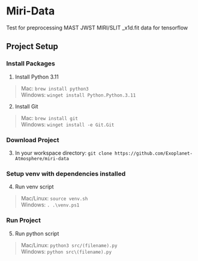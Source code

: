 # Miri-Data 

Test for preprocessing MAST JWST MIRI/SLIT _x1d.fit data for tensorflow

## Project Setup

### Install Packages

1. Install Python 3.11
> Mac: ```brew install python3``` <br>
> Windows: ```winget install Python.Python.3.11```

2. Install Git
> Mac: ```brew install git``` <br>
> Windows: ```winget install -e Git.Git```

### Download Project

3. In your workspace directory: ```git clone https://github.com/Exoplanet-Atmosphere/miri-data```

### Setup venv with dependencies installed

4. Run venv script
> Mac/Linux: ```source venv.sh``` <br>
> Windows: ```. .\venv.ps1```

### Run Project
5. Run python script
> Mac/Linux: ```python3 src/(filename).py``` <br>
> Windows: ```python src\(filename).py```
